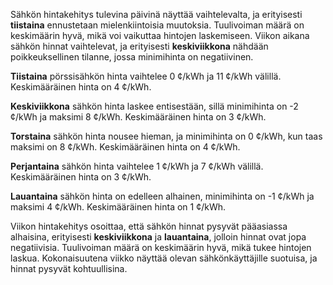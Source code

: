 Sähkön hintakehitys tulevina päivinä näyttää vaihtelevalta, ja erityisesti **tiistaina** ennustetaan mielenkiintoisia muutoksia. Tuulivoiman määrä on keskimäärin hyvä, mikä voi vaikuttaa hintojen laskemiseen. Viikon aikana sähkön hinnat vaihtelevat, ja erityisesti **keskiviikkona** nähdään poikkeuksellinen tilanne, jossa minimihinta on negatiivinen.

**Tiistaina** pörssisähkön hinta vaihtelee 0 ¢/kWh ja 11 ¢/kWh välillä. Keskimääräinen hinta on 4 ¢/kWh. 

**Keskiviikkona** sähkön hinta laskee entisestään, sillä minimihinta on -2 ¢/kWh ja maksimi 8 ¢/kWh. Keskimääräinen hinta on 3 ¢/kWh.

**Torstaina** sähkön hinta nousee hieman, ja minimihinta on 0 ¢/kWh, kun taas maksimi on 8 ¢/kWh. Keskimääräinen hinta on 4 ¢/kWh.

**Perjantaina** sähkön hinta vaihtelee 1 ¢/kWh ja 7 ¢/kWh välillä. Keskimääräinen hinta on 3 ¢/kWh.

**Lauantaina** sähkön hinta on edelleen alhainen, minimihinta on -1 ¢/kWh ja maksimi 4 ¢/kWh. Keskimääräinen hinta on 1 ¢/kWh.

Viikon hintakehitys osoittaa, että sähkön hinnat pysyvät pääasiassa alhaisina, erityisesti **keskiviikkona** ja **lauantaina**, jolloin hinnat ovat jopa negatiivisia. Tuulivoiman määrä on keskimäärin hyvä, mikä tukee hintojen laskua. Kokonaisuutena viikko näyttää olevan sähkönkäyttäjille suotuisa, ja hinnat pysyvät kohtuullisina.